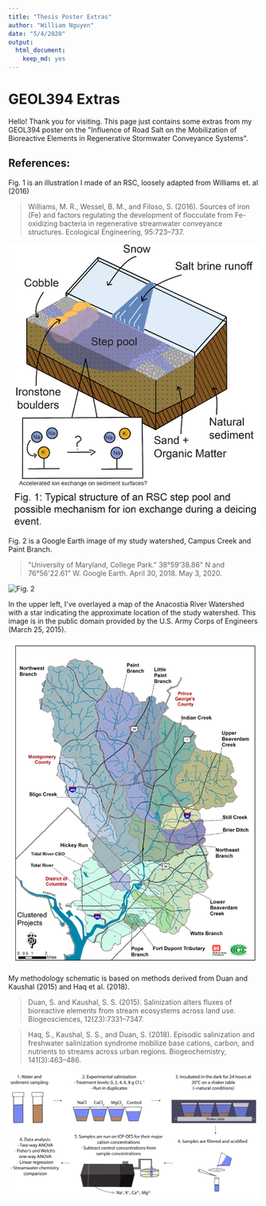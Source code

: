 ```yaml
---
title: "Thesis Poster Extras"
author: "William Nguyen"
date: "5/4/2020"
output: 
  html_document:
    keep_md: yes
---
```

# GEOL394 Extras

Hello! Thank you for visiting. This page just contains some extras from my GEOL394 poster on the "Influence of Road Salt on the Mobilization of Bioreactive Elements in Regenerative Stormwater Conveyance Systems".

## References:

Fig. 1 is an illustration I made of an RSC, loosely adapted from Williams et. al (2016)

> Williams, M. R., Wessel, B. M., and Filoso, S. (2016). Sources of iron (Fe) and factors regulating the development of flocculate from Fe-oxidizing bacteria in regenerative streamwater conveyance structures. Ecological Engineering, 95:723–737.

![Fig. 1](https://github.com/wdnguyen/GEOL394/blob/master/Fig1_Poster.png?raw=true "Fig. 1")

Fig. 2 is a Google Earth image of my study watershed, Campus Creek and Paint Branch. 

> "University of Maryland, College Park." 38°59'38.86" N and 76°56'22.61" W. Google Earth. April 30, 2018. May 3, 2020.

![Fig. 2](https://github.com/wdnguyen/GEOL394/blob/master/Fig2_Poster.png?raw=true "Fig. 2")

In the upper left, I've overlayed a map of the Anacostia River Watershed with a star indicating the approximate location of the study watershed. This image is in the public domain provided by the U.S. Army Corps of Engineers (March 25, 2015).

![Fig. 2x](https://github.com/wdnguyen/GEOL394/blob/master/Anacostia.png?raw=true "Fig. 2x")

My methodology schematic is based on methods derived from Duan and Kaushal (2015) and Haq et al. (2018).

> Duan, S. and Kaushal, S. S. (2015). Salinization alters fluxes of bioreactive elements from stream ecosystems across land use. Biogeosciences, 12(23):7331–7347.

> Haq, S., Kaushal, S. S., and Duan, S. (2018). Episodic salinization and freshwater salinization syndrome mobilize base cations, carbon, and nutrients to streams across urban regions. Biogeochemistry, 141(3):463–486.

![Methodology](https://github.com/wdnguyen/GEOL394/blob/master/Methodology.png?raw=true "Methodology")

